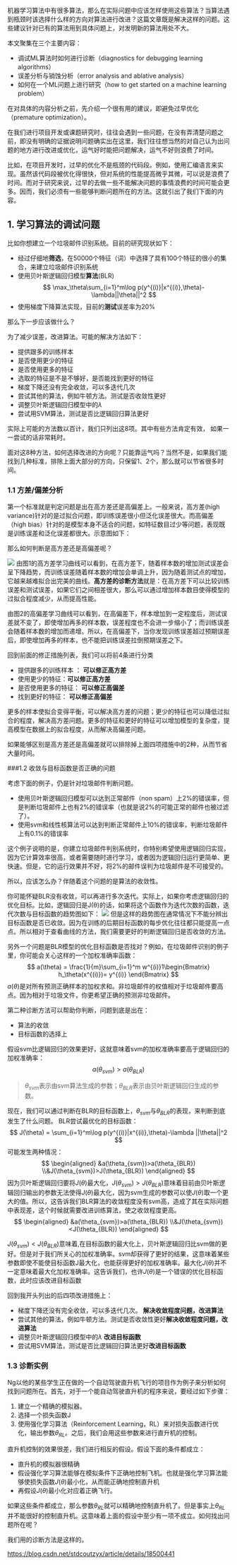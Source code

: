 机器学习算法中有很多算法，那么在实际问题中应该怎样使用这些算法？当算法遇到瓶颈时该选择什么样的方向对算法进行改进？这篇文章既是解决这样的问题。这些建议针对已有的算法用到具体问题上，对发明新的算法用处不大。

本文聚集在三个主要内容：
- 调试ML算法时如何进行诊断（diagnostics for debugging learning algorithms）
- 误差分析与销蚀分析（error analysis and ablative analysis）
- 如何在一个ML问题上进行研究（how to get started on a machine learning problem）

在对具体的内容分析之前，先介绍一个很有用的建议，即避免过早优化（premature optimization）。

在我们进行项目开发或课题研究时，往往会遇到一些问题，在没有弄清楚问题之前，即没有明确的证据说明问题确实出在这里，我们往往想当然的对自己认为出问题的地方进行改进或优化，运气好时能把问题解决，运气不好则浪费了时间。

比如，在项目开发时，过早的优化不是瓶颈的代码段。例如，使用汇编语言来实现。虽然该代码段被优化得很快，但对系统的性能提高微乎其微，可以说是浪费了时间。而对于研究来说，过早的去做一些不能解决问题的事情浪费的时间可能会更多。因而，我们必须有一些能够判断问题所在的方法。这就引出了我们下面的内容。

## 1. 学习算法的调试问题

比如你想建立一个垃圾邮件识别系统。目前的研究现状如下：
- 经过仔细地**筛选**，在50000个特征（词）中选择了具有100个特征的很小的集合，来建立垃圾邮件识别系统
- 使用贝叶斯逻辑回归模型**算法**(BLR)
  $$
    \max_\theta\sum_{i=1}^m\log p(y^{(i)}|x^{(i)},\theta)-\lambda||\theta||^2
  $$
- 使用梯度下降算法实现，目前的**测试**误差率为20%

那么下一步应该做什么？

为了减少误差，改进算法。可能的解决方法如下：
- 提供跟多的训练样本
- 是否使用更少的特征
- 是否使用更多的特征
- 选取的特征是不是不够好，是否能找到更好的特征
- 梯度下降还没有完全收敛，可以多迭代几次
- 尝试其他的算法，例如牛顿方法。测试是否收敛性更好
- 调整贝叶斯逻辑回归模型中的$\lambda$
-  尝试用SVM算法，测试是否比逻辑回归算法更好

实际上可能的方法数以百计，我们只列出这8项。其中有些方法肯定有效， 如果一一尝试的话非常耗时。

面对这8种方法，如何选择改进的方向呢？只能靠运气吗？当然不是，如果我们能找到几种标准，排除上面大部分的方向，只保留1、2个，那么就可以节省很多时间。
### 1.1 方差/偏差分析
第一个标准就是判定问题是出在高方差还是高偏差上。一般来说，高方差(high variance)针对的是过拟合问题，即训练误差很小但泛化误差很大。而高偏差（high bias）针对的是模型本身不适合的问题，如特征数目过少等问题，表现既是训练误差和泛化误差都很大。示意图如下：

那么如何判断是高方差还是高偏差呢？

![](https://raw.githubusercontent.com/fray-hao/images/master/20190327093905.png)
由图1的高方差学习曲线可以看到，在高方差下，随着样本数的增加测试误差会呈下降趋势，而训练误差随着样本数的增加会单调上升，因为随着测试点的增加，它越来越难拟合出完美的曲线。**高方差的诊断方法**就是：在高方差下可以比较训练误差和测试误差，如果它们之间相差很大，那么可以通过增加样本数目使得模型的过拟合程度减少，从而提高性能。

由图2的高偏差学习曲线可以看到，在高偏差下，样本增加到一定程度后，测试误差就不变了，即使增加再多的样本数，误差程度也不会进一步缩小了；而训练误差会随着样本数的增加而递增。所以，在高偏差下，当你发现训练误差超过预期误差后，即使增加再多的样本，也不能把训练误差拉倒预期误差之下。

回到前面的修正措施列表，我们可以将前4条进行分类
- 提供跟多的训练样本 ： **可以修正高方差**
- 使用更少的特征：**可以修正高方差**
- 是否使用更多的特征： **可以修正高偏差**
- 找到更好的特征： **可以修正高偏差**

更多的样本使拟合变得平衡，可以解决高方差的问题；更少的特征也可以降低过拟合的程度，解决高方差问题。更多的特征和更好的特征可以增加模型的复杂度，提高模型在数据上的拟合程度，从而解决高偏差问题。

如果能够区别是高方差还是高偏差就可以排除掉上面四项措施中的2种，从而节省大量时间。


###1.2 收敛与目标函数是否正确的问题

考虑下面的例子，仍是针对垃圾邮件判断问题。
- 使用贝叶斯逻辑回归模型可以达到正常邮件（non spam）上2%的错误率，但是判断垃圾邮件上也有2%的错误率（也就是说2%的可能正常的邮件也被过滤了）。
- 使用svm和线性核算法可以达到判断正常邮件上10%的错误率，判断垃圾邮件上有0.1%的错误率

这个例子说明的是，你建立垃圾邮件判别系统时，你特别希望使用逻辑回归实现，因为它计算效率很高，或者需要随时进行学习，或者因为逻辑回归运行更简单、更快速。但是，它的运行效果并不好，将2%的邮件误判为垃圾邮件是不可接受的。

所以，应该怎么办？伴随着这个问题的是算法的收敛性。

你可能怀疑BLR没有收敛，可以再进行多次迭代。实际上，如果你考虑逻辑回归的优化目标。比如，逻辑回归是J(θ)的话，如果将这个函数作为迭代次数的函数，迭代次数与目标函数的趋势图如下：
![](https://raw.githubusercontent.com/fray-hao/images/master/20190327122354.png)
但是这样的趋势图在通常情况下不能分辨出目标函数是否已收敛。因为在训练的后期目标函数的每步优化往往都只能提高一点点。所以相对于查看曲线的方法，我们需要更好的判断逻辑回归是否收敛的方法。

另外一个问题是BLR模型的优化目标函数是否找对？例如，在垃圾邮件识别的例子里，你可能会关心这样的一个加权准确率函数：
$$
a(\theta) = \frac{1}{m}\sum_{i=1}^m w^{(i)}1\begin{Bmatrix}
  h_\theta(x^{(i)})= y^{(i)}
\end{Bmatrix}
$$
$a(\theta)$是对所有预测正确样本的加权求和。非垃圾邮件的权值相对于垃圾邮件要高点。因为相对于垃圾文件，你更希望正确的预测非垃圾邮件。

第二种诊断方法可以帮助你判断，问题到底是出在：
- 算法的收敛
- 目标函数的选择上

假设svm比逻辑回归的效果更好，这就意味着svm的加权准确率要高于逻辑回归的加权准确率：
$$
a(\theta_{svm})>a(\theta_{BLR})
$$
> $\theta_{svm}$表示由svm算法生成的参数；$\theta_{BLR}$表示由贝叶斯逻辑回归生成的参数。

现在，我们可以通过判断在BLR的目标函数上，$\theta_{svm}$与$\theta_{BLR}$的表现，来判断到底发生了什么问题。
BLR尝试最优化的目标函数：
$$
J(\theta) = \sum_{i=1}^m\log p(y^{(i)}|x^{(i)},\theta)-\lambda ||\theta||^2
$$
可能发生两种情况：
$$
\begin{aligned}
  &a(\theta_{svm})>a(\theta_{BLR})
  \\&J(\theta_{svm})>J(\theta_{BLR})
\end{aligned}
$$
因为贝叶斯逻辑回归要将$J(\theta)$最大化，$J(\theta_{svm})>J(\theta_{BLR})$意味着目前由贝叶斯逻辑回归输出的参数无法使得$J(\theta)$最大化，因为svm生成的参数可以使$J(\theta)$取一个更大的值。所以，这告诉我们BLR算法的收敛程度没有svm高，造成了其在实际问题中表现差，这个时候就需要改进训练算法，使之收敛程度更高。
$$
\begin{aligned}
  &a(\theta_{svm})>a(\theta_{BLR})
  \\&J(\theta_{svm})<J(\theta_{BLR})
\end{aligned}
$$

$J(\theta_{svm})<J(\theta_{BLR})$意味着,在目标函数的最大化上，贝叶斯逻辑回归比svm做的更好。但是对于我们所关心的加权准确率。svm却获得了更好的结果，这意味着某些参数即使不能使目标函数J最大化，也能获得更好的加权准确率。最大化$J(\theta)$并不一定意味着最大化加权准确率。这告诉我们，也许$J(\theta)$是一个错误的优化目标函数，此时应该改进目标函数

回到我开头列出的后四项改进措施上：
- 梯度下降还没有完全收敛，可以多迭代几次。 **解决收敛程度问题，改进算法**
- 尝试其他的算法，例如牛顿方法。测试是否收敛性更好**解决收敛程度问题，改进算法**
- 调整贝叶斯逻辑回归模型中的$\lambda$ **改进目标函数**
-  尝试用SVM算法，测试是否比逻辑回归算法更好**改进目标函数** 

### 1.3 诊断实例

Ng以他的某些学生正在做的一个自动驾驶直升机飞行的项目作为例子来分析如何找到问题所在。首先，对于一个能自动驾驶直升机的程序来说，要经过如下步骤：
1. 建立一个精确的模拟器。
2. 选择一个损失函数J
3. 使用强化学习算法（Reinforcement Learning，RL）来对损失函数进行优化，输出参数$\theta_{RL}$。之后，我们会用这些参数来进行直升机的控制。

直升机控制的效果很差，我们进行相反的假设。假设下面的条件都成立：
- 直升机的模拟器很精确
- 假设强化学习算法能够在模拟条件下正确地控制飞机。也就是强化学习算法能够使损失函数$J(\theta)$最小化，从而能正确地控制直升机
- 再假设$J(\theta)$最小化对应着正确飞行。

如果这些条件都成立，那么参数$\theta_{RL}$就可以精确地控制直升机了。但是事实上$\theta_{RL}$并不能很好的控制直升机。这意味着上面的假设中至少有一项不成立。如何找出问题所在呢？

我们用的诊断方法是这样的。

https://blog.csdn.net/stdcoutzyx/article/details/18500441